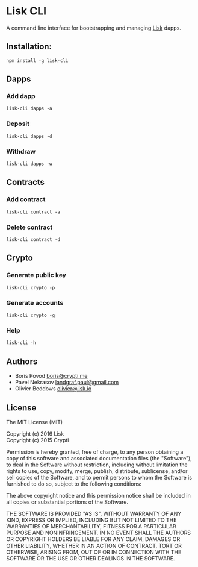 # Lisk CLI

A command line interface for bootstrapping and managing [Lisk](https://lisk.io/) dapps.

## Installation:

```
npm install -g lisk-cli
```

## Dapps

### Add dapp

```
lisk-cli dapps -a
```

### Deposit

```
lisk-cli dapps -d
```

### Withdraw

```
lisk-cli dapps -w
```

## Contracts

### Add contract

```
lisk-cli contract -a
```

### Delete contract

```
lisk-cli contract -d
```

## Crypto

### Generate public key

```
lisk-cli crypto -p
```

### Generate accounts

```
lisk-cli crypto -g
```

### Help

```
lisk-cli -h
```

## Authors

- Boris Povod <boris@crypti.me>
- Pavel Nekrasov <landgraf.paul@gmail.com>
- Olivier Beddows <olivier@lisk.io>

## License
  
The MIT License (MIT)  
  
Copyright (c) 2016 Lisk  
Copyright (c) 2015 Crypti  
  
Permission is hereby granted, free of charge, to any person obtaining a copy of this software and associated documentation files (the "Software"), to deal in the Software without restriction, including without limitation the rights to use, copy, modify, merge, publish, distribute, sublicense, and/or sell copies of the Software, and to permit persons to whom the Software is furnished to do so, subject to the following conditions:  
  
The above copyright notice and this permission notice shall be included in all copies or substantial portions of the Software.
  
THE SOFTWARE IS PROVIDED "AS IS", WITHOUT WARRANTY OF ANY KIND, EXPRESS OR IMPLIED, INCLUDING BUT NOT LIMITED TO THE WARRANTIES OF MERCHANTABILITY, FITNESS FOR A PARTICULAR PURPOSE AND NONINFRINGEMENT. IN NO EVENT SHALL THE AUTHORS OR COPYRIGHT HOLDERS BE LIABLE FOR ANY CLAIM, DAMAGES OR OTHER LIABILITY, WHETHER IN AN ACTION OF CONTRACT, TORT OR OTHERWISE, ARISING FROM, OUT OF OR IN CONNECTION WITH THE SOFTWARE OR THE USE OR OTHER DEALINGS IN THE SOFTWARE.
